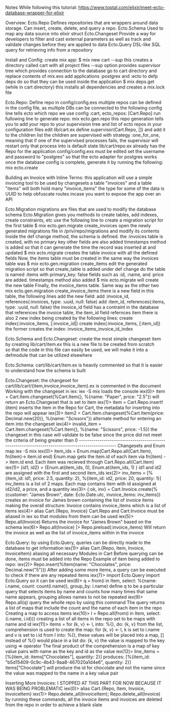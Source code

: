 Notes While following this tutorial:
	https://www.toptal.com/elixir/meet-ecto-database-wrapper-for-elixir

Overview:
	Ecto.Repo
		Defines repositories that are wrappers around data storage. Can insert, create, delete, and query a repo.
	Ecto.Schema
		Used to map any data source into elixir struct
	Ecto.Changeset
		Provide a way for developers to filter and cast external parameters as well as track and validate changes before they are applied to data
	Ecto.Query
		DSL-like SQL query for retrieving info from a repository

Install and Config:
	create mix app: $ mix new cart --sup
		this creates a directory called cart with all project files
	--sup option provides supervisor tree which provides connection to the database
	go to cart directory and replace contents of mix.exs
		add applications :postgrex and :ecto to defp deps do so that they can be used inside the application
	$ mix deps.get (while in cart directory)
		this installs all dependencies and creates a mix.lock file 

Ecto.Repo:
	Define repo in config/config.exs
		multiple repos can be defined in the config file, as multiple DBs can be connected to
		the following config line tells ecto which repo we use
			config :cart, ecto_repos: [Cart.Repo]
		run fullowing line to generate repo:
			mix ecto.gen.repo
				this repo generation tells you to add your repo to your supervision tree and list of ecto repos in your configuration files
	edit lib/cart.ex
		define supervisor(Cart.Repo, []) and add it to the children list
		the children are supervised with strategy :one_for_one, meaning that if one of the supervised processes fails, the supervisor will restart only that process into is default state
	lib/cart/repo.ex already has the Repo for the application
	config/config.exs must be edited
		set the username and password to "postgres" so that the ecto adapter for postgres works
	once the database config is complete, generate it by running the following:
		mix ecto.create

Building an Invoice with Inline Terms:
	this application will use a simple invoicing tool to be used by changesets
		a table "invoices" and a table "items" will both hold many "invoice_items"
		the type for some of the data is UUID to help obfuscate routes incase you want to expose the app over an API

Ecto.Migration
	migrations are files that are used to modify the database schema
	Ecto.Migration gives you methods to create tables, add indexes, create constraints, etc
	use the following line to create a migration script for the first table
		$ mix ecto.gen.migrate create_invoices
	open the newly generated migrations file in /priv/repo/migrations and modify its contents 
	Inside the def change method, the schema is defined. 
		the :invoices table is created, with no primary key
		other fields are also added
		timestamps method is added so that it can generate the time the record was inserted at and updated
		$ mix ecto.migrate creates the table invoice with all the defined fields
	Now, the items table must be created in the same way the invoices table was
		$ mix ecto.gen.migration create_items
		edit the generated migration script so that create_table is added under def change do
			the table is named :items with primary_key: false
			fields such as :id, :name, and :price are added. timestamps method also added
		$ mix ecto.migrate will create the new table
	Finally, the invoice_items table. Same way as the other two
		mix ecto.gen.migration create_invoice_items
		there is a new field in this table, the following lines add the new field:
			add :invoice_id, references(:invoices, type: :uuid, null: false)
			add :item_id, references(:items, type: :uuid, null: false)
			the invoice_id field has a contraint in the database that references the invoice table, the item_id field refernces item
		there is also 2 new index being created by the following lines:
    		create index(:invoice_items, [:invoice_id])
    		create index(:invoice_items, [:item_id])
    		the former creates the index: invoice_items_invoice_id_index

Ecto.Schema and Ecto.Changeset:
	create the most simple changeset item by creating lib/cart/item.ex
	this is a new file to be created from scratch	
	so that the code in this file can easily be used, we will make it into a defmodule that can be utilized elsewhere

Ecto.Schema:
	cart/lib/cart/item.ex is heavily commented so that it is easier to understand how the schema is built

Ecto.Changeset:
	the changeset for cart/lib/cart/{item,invoice,invoice_item}.ex is commented in the document 
	Working with the changeset in iex:
		iex -S mix
			 loads the console
		iex(0)> item = Cart.Item.changeset(%Cart.Item{}, %{name: "Paper", price: "2.5"})
			will return an Ecto.Changeset that is set to item
		iex(1)> item = Cart.Repo.insert!(item)
			inserts the item in the Repo for Cart, the metadata for inserting into the repo will appear 
		iex(3)> item2 = Cart.Item.changeset(%Cart.Item{price: Decimal.new(20)}, %{name: "Scissors"}) 
			alternate method for entering an item into the changeset
		iex(4)> invalid_item = Cart.Item.changeset(%Cart.Item{}, %{name: "Scissors", price: -1.5})
			the changeset in this case will validate to be false since the price did not meet the criteria of being greater than 0 
		------------------------------------------------------------------------------------------------
	Changesets and Enum map
		iex -S mix
		iex(0)> item_ids = Enum.map(Cart.Repo.all(Cart.Item), fn(item)-> item.id end)
			Enum.map gets the item.id of each item via fn(item) -> item.id end. Each item was recieved through Cart.Repo.all(Cart.Item)
		iex(1)> {id1, id2} = {Enum.at(item_ids, 0), Enum.at(item_ids, 1) }
			id1 and id2 are assigned with the first and second item_ids
		iex(2)> inv_items = [%{item_id: id1, price: 2.5, quantity: 2},
							%{item_id: id2, price: 20, quantity: 1}]
			inv_items is a list of 2 maps. Each map contains item with id assigned at id2/id2, a price, and a quantity
		iex(3)> {:ok, inv} = Cart.Invoice.create(%{customer: "James Brown", date: Ecto.Date.utc,
							 invoice_items: inv_items})
			creates an invoice for James brown containing the list of invoice items making the overall structure: Invoice contains invoice_items which is a list of items
		iex(4)> alias Cart.{Repo, Invoice}
			Cart.Repo and Cart.Invoice must be aliased in iex so that modules from them can be used
		iex(5)> Repo.all(Invoice)
			Returns the invoice for "James Brown" based on the schema
		iex(6)> Repo.all(Invoice) |> Repo.preload(:invoice_items)
			Will return the invoice as well as the list of invoice_items within in the invoice

Ecto.Query:
	by using Ecto.Query, queries can be directly made to the database to get information
	iex(1)> alias Cart.{Repo, Item, Invoice, InvoiceItem}
		aliasing all necessary Modules in Cart
	Before querying can be done, items must be added into the Repo
		Example of item being added to repo:
		iex(2)> Repo.insert(%Item{name: "Chocolates", price: Decimal.new("5")})
	After adding some more items, a query can be executed to check if there are any repeated items
		iex(7)> import Ecto.Query
			import Ecto.Query so it can be used
		iex(8)> q = from(i in Item, select: %{name: i.name, count: count(i.name)}, group_by: i.name)
			define q to be a particular query that selects items by name and counts how many times that same name appears, grouping allows names to not be repeated
		iex(9)> Repo.all(q)	
			query the wholle repo by using this command
		The query returns a list of maps that include the count and the name  of each item in the repo
	Creating a map to access items
		iex(10)> l =  Repo.all(from(i in Item, select: {i.name, i.id}))
			creating a list of all items in the repo set to be maps with name and id
		iex(11)> items = for {k, v} <- l, into: %{}, do: {k, v}
			from the list, comprehension is used to create the map:
				for {k, v} <- l,
					k is set to i.name and v is set to i.id from l
				into: %{},
				 	these values will be placed into a map, [] instead of %{} would place in a list
				do: {k, v}
					the value is mapped to the key using => operator
			The final product of the comprehension is a map of key value pairs with name as the key and id as the value
		iex(12)> line_items = [%{item_id: items["Chocolates"], quantity: 2}]
			produces: [%{item_id: "b5d15409-0c9c-4b43-9aa8-467020a1d4e6", quantity: 2}]
				items["Chocolate"] will produce the id for chocolate and not the name since the value was mapped to the name in a key value pair

Inserting More Invoices: I STOPPED AT THIS PART FOR NOW BECAUSE IT WAS BEING PROBLEMATIC
	iex(0)> alias Cart.{Repo, Item, Invoice, InvoiceItem}
	iex(1)> Repo.delete_all(InvoiceItem); Repo.delete_all(Invoice)
		by running these commands, all the invoice items and invoices are deleted from the repo in order to achieve a blank slate



					











